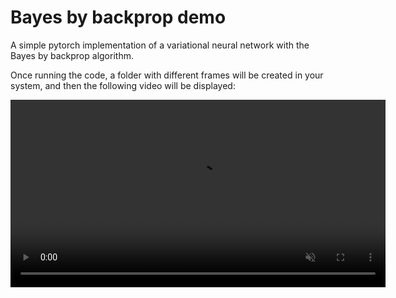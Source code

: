 # Bayes by backprop demo
A simple pytorch implementation of a variational neural network with the Bayes by backprop algorithm.

Once running the code, a folder with different frames will be created in your system, and then the 
following video will be displayed:

<video width="600" controls loop autoplay muted>
  <source src="output_video_2.mp4" type="video/mp4">
  Your browser does not support the video tag.
</video>



